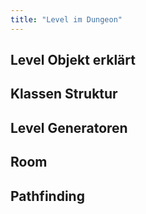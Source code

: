 ```yaml
---
title: "Level im Dungeon"
---
```


## Level Objekt erklärt

## Klassen Struktur

## Level Generatoren

## Room

## Pathfinding
